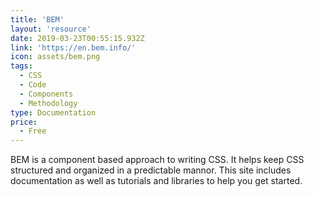 ```yaml
---
title: 'BEM'
layout: 'resource'
date: 2019-03-23T00:55:15.932Z
link: 'https://en.bem.info/'
icon: assets/bem.png
tags:
  - CSS
  - Code
  - Components
  - Methodology
type: Documentation
price:
  - Free
---
```

BEM is a component based approach to writing CSS. It helps keep CSS structured and organized in a predictable mannor. This site includes documentation as well as tutorials and libraries to help you get started. 

